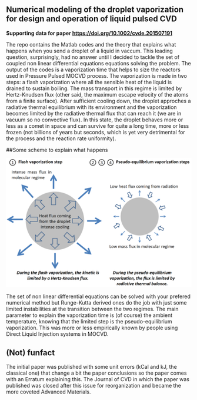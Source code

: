 ## Numerical modeling of the droplet vaporization for design and operation of liquid pulsed CVD

**Supporting data for paper https://doi.org/10.1002/cvde.201507191**

The repo contains the Matlab codes and the theory that explains what happens when you send a droplet of a liquid in vaccum. This leading question, surprisingly, had no answer until I decided to tackle the set of coupled non linear differential equations equations solving the problem. The output of the codes is a vaporization time that helps to size the reactors used in Pressure Pulsed MOCVD process. The vaporization is made in two steps: a flash vaporization where all the sensible heat of the liquid is drained to sustain boiling. The mass transport in this regime is limited by Hertz-Knudsen flux (other said, the maximum escape velocity of the atoms from a finite surface). After sufficient cooling down, the droplet approches a radiative thermal equilibrium with its environment and the vaporization becomes limited by the radiative thermal flux that can reach it (we are in vacuum so no convective flux). In this state, the droplet behaves more or less as a comet in space and can survive for quite a long time, more or less frozen (not billions of years but seconds, which is yet very detrimental for the process and the reaction rate uniformity).

##Some scheme to explain what happens

![Flash_Vaporization_Steps](Documentation/Flash_Vaporization.png)

The set of non linear differential equations can be solved with your prefered numerical method but Runge-Kutta derived ones do the job with just some limited instabilities at the transition between the two regimes. The main parameter to explain the vaporization time is (of course) the ambient temperature, knowing that the limited step is the pseudo-equilibrium vaporization. This was more or less empirically known by people using Direct Liquid Injection systems in MOCVD.

## (Not) funfact

The initial paper was published with some unit errors (kCal and kJ, the classical one) that change a bit the paper conclusions so the paper comes with an Erratum explaining this. The Journal of CVD in which the paper was published was closed after this issue for reorganization and became the more coveted Advanced Materials.



